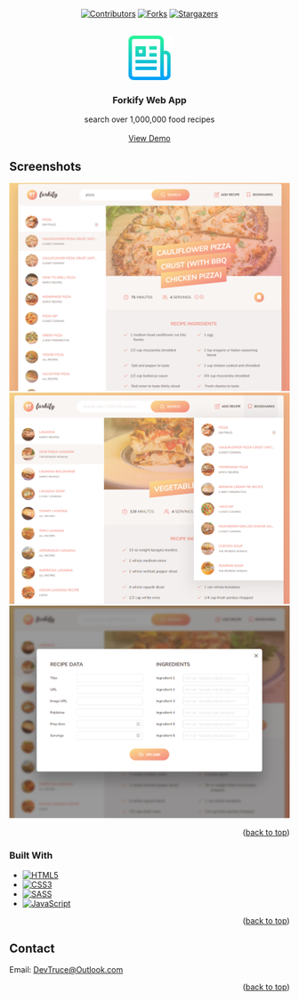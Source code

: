 <a id="readme-top"></a>

<div align="center">

[![Contributors][contributors-icon]][contributors-link]
[![Forks][forks-icon]][forks-link]
[![Stargazers][stars-icon]][stars-link]

</div>

<!-- PROJECT LOGO -->
<br />
<div align="center">
  <a href="https://github.com/DevTruce/forkify">
    <img src="./src/img/readme_img.png" alt="Logo" width="80" height="80">
  </a>

<h3 align="center">Forkify Web App</h3>

  <p align="center">
    search over 1,000,000 food recipes
    <br />
    <br />
    <a href="https://devtruce.github.io/forkify/" target="_blank">View Demo</a>
  </p>
</div>

<!-- ABOUT THE PROJECT -->

## Screenshots

[![Forkify][product-screenshot1]](product-link)
[![Forkify][product-screenshot2]](product-link)
[![Forkify][product-screenshot3]](product-link)

<p align="right">(<a href="#readme-top">back to top</a>)</p>

### Built With

- [![HTML5][html5-icon]][html5-link]
- [![CSS3][css3-icon]][css3-link]
- [![SASS][sass-icon]][sass-link]
- [![JavaScript][JavaScript-icon]][JavaScript-link]

<p align="right">(<a href="#readme-top">back to top</a>)</p>

<!-- CONTACT -->

## Contact

Email: [DevTruce@Outlook.com]()

<p align="right">(<a href="#readme-top">back to top</a>)</p>

<!-- #### MARKDOWN LINKS & IMAGES #### -->

<!-- ## GitHub ##-->
<!-- links -->

[contributors-link]: https://github.com/DevTruce/forkify/graphs/contributors
[forks-link]: https://github.com/DevTruce/forkify/network/members
[stars-link]: https://github.com/DevTruce/forkify/stargazers

<!-- icons -->

[contributors-icon]: https://img.shields.io/github/contributors/DevTruce/forkify.svg?style=for-the-badge
[forks-icon]: https://img.shields.io/github/forks/DevTruce/forkify.svg?style=for-the-badge
[stars-icon]: https://img.shields.io/github/stars/DevTruce/forkify.svg?style=for-the-badge

<!-- ## Project ## -->

[product-screenshot1]: ./src/img/project-view1.png
[product-screenshot2]: ./src/img/project-view2.png
[product-screenshot3]: ./src/img/project-view3.png
[product-link]: https://devtruce.github.io/forkify/

<!-- ## Tech & Tools ## -->
<!-- links -->

[html5-link]: https://html-icon/
[css3-link]: https://css3-icon/
[sass-link]: https://sass-lang.com/
[javascript-link]: https://www.javascript-icon/

<!-- icons -->

[html5-icon]: https://img.shields.io/badge/HTML5-orange?style=for-the-badge&logo=html5&logoColor=white
[css3-icon]: https://img.shields.io/badge/CSS3-blue?style=for-the-badge&logo=CSS3&logoColor=white
[sass-icon]: https://img.shields.io/badge/SASS-AA77FF?style=for-the-badge&logo=SASS&logoColor=white
[javascript-icon]: https://img.shields.io/badge/Javascript-FCE22A?style=for-the-badge&logo=javascript&logoColor=black
